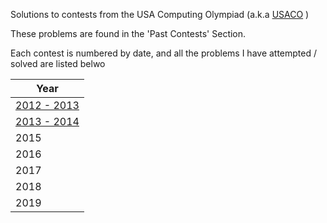 Solutions to contests from the USA Computing Olympiad (a.k.a [USACO](usaco.org) )

These problems are found in the 'Past Contests' Section. 

Each contest is numbered by date, and all the problems I have attempted / solved are listed belwo

| Year |
|-------| 
| [2012 - 2013](https://github.com/BinaryCrazy/programming-for-glory/tree/code-in-progress/USACO/Past%20Contest%20Problems/2012%20-%202013)  | 
| [2013 - 2014](https://github.com/BinaryCrazy/programming-for-glory/tree/code-in-progress/USACO/Past%20Contest%20Problems/2013%20-%202014)  |
| 2015  |  
| 2016  | 
| 2017  |
| 2018  |
| 2019  |
